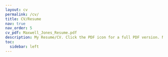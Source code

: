 ```yaml
---
layout: cv
permalink: /cv/
title: CV/Resume
nav: true
nav_order: 5
cv_pdf: Maxwell_Jones_Resume.pdf
description: My Resume/CV. Click the PDF icon for a full PDF version. Non-pdf CV is a bit more sparse!
toc:
  sidebar: left
---
```

